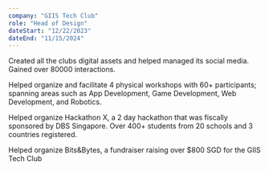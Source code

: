 ```yaml
---
company: "GIIS Tech Club"
role: "Head of Design"
dateStart: "12/22/2023"
dateEnd: "11/15/2024"
---
```


Created all the clubs digital assets and helped managed its social media. Gained over 80000 interactions.

Helped organize and facilitate 4 physical workshops with 60+ participants; spanning areas such as App Development, Game Development, Web Development, and Robotics.

Helped organize Hackathon X, a 2 day hackathon that was fiscally sponsored by DBS Singapore. Over 400+ students from 20 schools and 3 countries registered.

Helped organize Bits&Bytes, a fundraiser raising over $800 SGD for the GIIS Tech Club
